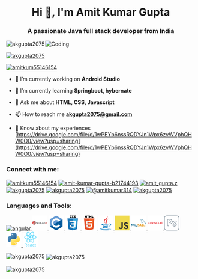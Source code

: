 <h1 align="center">Hi 👋, I'm Amit Kumar Gupta</h1>
<h3 align="center">A passionate Java full stack developer from India</h3>

<img align="right" alt="Coding" width="400" src="https://i.pinimg.com/originals/81/17/8b/81178b47a8598f0c81c4799f2cdd4057.gif">

<p align="left"> <img src="https://komarev.com/ghpvc/?username=akgupta2075&label=Profile%20views&color=0e75b6&style=flat" alt="akgupta2075" /> </p>

<p align="left"> <a href="https://github.com/ryo-ma/github-profile-trophy"><img src="https://github-profile-trophy.vercel.app/?username=akgupta2075" alt="akgupta2075" /></a> </p>

<p align="left"> <a href="https://twitter.com/amitkum55146154" target="blank"><img src="https://img.shields.io/twitter/follow/amitkum55146154?logo=twitter&style=for-the-badge" alt="amitkum55146154" /></a> </p>

- 🔭 I’m currently working on **Android Studio**

- 🌱 I’m currently learning **Springboot, hybernate**

- 💬 Ask me about **HTML, CSS, Javascript**

- 📫 How to reach me **akgupta2075@gmail.com**

- 📄 Know about my experiences [https://drive.google.com/file/d/1wPEYb6nssRQDYJn1Wpx6zvWVphQHW0O0/view?usp=sharing](https://drive.google.com/file/d/1wPEYb6nssRQDYJn1Wpx6zvWVphQHW0O0/view?usp=sharing)

<h3 align="left">Connect with me:</h3>
<p align="left">
<a href="https://twitter.com/amitkum55146154" target="blank"><img align="center" src="https://raw.githubusercontent.com/rahuldkjain/github-profile-readme-generator/master/src/images/icons/Social/twitter.svg" alt="amitkum55146154" height="30" width="40" /></a>
<a href="https://linkedin.com/in/amit-kumar-gupta-b21744193" target="blank"><img align="center" src="https://raw.githubusercontent.com/rahuldkjain/github-profile-readme-generator/master/src/images/icons/Social/linked-in-alt.svg" alt="amit-kumar-gupta-b21744193" height="30" width="40" /></a>
<a href="https://instagram.com/amit_gupta.z" target="blank"><img align="center" src="https://raw.githubusercontent.com/rahuldkjain/github-profile-readme-generator/master/src/images/icons/Social/instagram.svg" alt="amit_gupta.z" height="30" width="40" /></a>
<a href="https://www.hackerrank.com/akgupta2075" target="blank"><img align="center" src="https://raw.githubusercontent.com/rahuldkjain/github-profile-readme-generator/master/src/images/icons/Social/hackerrank.svg" alt="akgupta2075" height="30" width="40" /></a>
<a href="https://www.leetcode.com/akgupta2075" target="blank"><img align="center" src="https://raw.githubusercontent.com/rahuldkjain/github-profile-readme-generator/master/src/images/icons/Social/leet-code.svg" alt="akgupta2075" height="30" width="40" /></a>
<a href="https://www.hackerearth.com/@amitkumar314" target="blank"><img align="center" src="https://raw.githubusercontent.com/rahuldkjain/github-profile-readme-generator/master/src/images/icons/Social/hackerearth.svg" alt="@amitkumar314" height="30" width="40" /></a>
<a href="https://auth.geeksforgeeks.org/user/akgupta2075" target="blank"><img align="center" src="https://raw.githubusercontent.com/rahuldkjain/github-profile-readme-generator/master/src/images/icons/Social/geeks-for-geeks.svg" alt="akgupta2075" height="30" width="40" /></a>
</p>

<h3 align="left">Languages and Tools:</h3>
<p align="left"> <a href="https://angular.io" target="_blank" rel="noreferrer"> <img src="https://angular.io/assets/images/logos/angular/angular.svg" alt="angular" width="40" height="40"/> </a> <a href="https://angular.io" target="_blank" rel="noreferrer"> <img src="https://raw.githubusercontent.com/devicons/devicon/master/icons/angularjs/angularjs-original-wordmark.svg" alt="angularjs" width="40" height="40"/> </a> <a href="https://www.cprogramming.com/" target="_blank" rel="noreferrer"> <img src="https://raw.githubusercontent.com/devicons/devicon/master/icons/c/c-original.svg" alt="c" width="40" height="40"/> </a> <a href="https://www.w3schools.com/css/" target="_blank" rel="noreferrer"> <img src="https://raw.githubusercontent.com/devicons/devicon/master/icons/css3/css3-original-wordmark.svg" alt="css3" width="40" height="40"/> </a> <a href="https://www.w3.org/html/" target="_blank" rel="noreferrer"> <img src="https://raw.githubusercontent.com/devicons/devicon/master/icons/html5/html5-original-wordmark.svg" alt="html5" width="40" height="40"/> </a> <a href="https://www.java.com" target="_blank" rel="noreferrer"> <img src="https://raw.githubusercontent.com/devicons/devicon/master/icons/java/java-original.svg" alt="java" width="40" height="40"/> </a> <a href="https://developer.mozilla.org/en-US/docs/Web/JavaScript" target="_blank" rel="noreferrer"> <img src="https://raw.githubusercontent.com/devicons/devicon/master/icons/javascript/javascript-original.svg" alt="javascript" width="40" height="40"/> </a> <a href="https://www.mysql.com/" target="_blank" rel="noreferrer"> <img src="https://raw.githubusercontent.com/devicons/devicon/master/icons/mysql/mysql-original-wordmark.svg" alt="mysql" width="40" height="40"/> </a> <a href="https://www.oracle.com/" target="_blank" rel="noreferrer"> <img src="https://raw.githubusercontent.com/devicons/devicon/master/icons/oracle/oracle-original.svg" alt="oracle" width="40" height="40"/> </a> <a href="https://www.photoshop.com/en" target="_blank" rel="noreferrer"> <img src="https://raw.githubusercontent.com/devicons/devicon/master/icons/photoshop/photoshop-line.svg" alt="photoshop" width="40" height="40"/> </a> <a href="https://www.python.org" target="_blank" rel="noreferrer"> <img src="https://raw.githubusercontent.com/devicons/devicon/master/icons/python/python-original.svg" alt="python" width="40" height="40"/> </a> <a href="https://reactjs.org/" target="_blank" rel="noreferrer"> <img src="https://raw.githubusercontent.com/devicons/devicon/master/icons/react/react-original-wordmark.svg" alt="react" width="40" height="40"/> </a> </p>

<p><img align="left" src="https://github-readme-stats.vercel.app/api/top-langs?username=akgupta2075&show_icons=true&locale=en&layout=compact" alt="akgupta2075" /></p>

<p>&nbsp;<img align="center" src="https://github-readme-stats.vercel.app/api?username=akgupta2075&show_icons=true&locale=en" alt="akgupta2075" /></p>

<p><img align="center" src="https://github-readme-streak-stats.herokuapp.com/?user=akgupta2075&" alt="akgupta2075" /></p>
